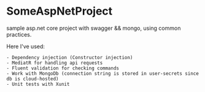 # SomeAspNetProject
sample asp.net core project with swagger &amp;&amp; mongo, using common practices. 

Here I've used: 

    - Dependency injection (Constructor injection)
    - MediatR for handling api requests
    - Fluent validation for checking commands 
    - Work with MongoDb (connection string is stored in user-secrets since db is cloud-hosted)
    - Unit tests with Xunit

